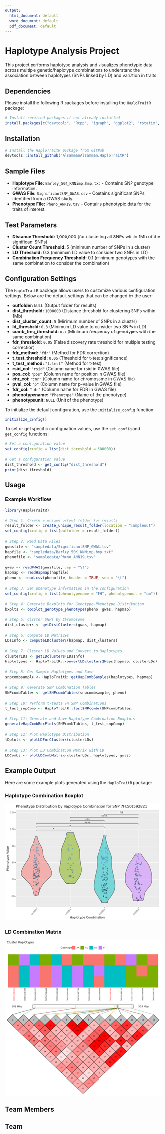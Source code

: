 ```yaml
---
output:
  html_document: default
  word_document: default
  pdf_document: default
---
```

<!-- Link to the external CSS file -->
<link rel="stylesheet" type="text/css" href="styles.css">

<!-- Include the JavaScript file -->
<script src="team.js"></script>

# Haplotype Analysis Project

This project performs haplotype analysis and visualizes phenotypic data across multiple genetic/haplotype combinations to understand the association between haplotypes (SNPs linked by LD) and variation in traits.

## Dependencies

Please install the following R packages before installing the `HaploTraitR` package:

```r
# Install required packages if not already installed
install.packages(c("devtools", "Rcpp", "igraph", "ggplot2", "rstatix", "dplyr", "ggpubr", "reshape2", "gridExtra", "ggtext"))
```

## Installation

```r
# Install the HaploTraitR package from GitHub
devtools::install_github("AlsammanAlsamman/HaploTraitR")
```

## Sample Files

- **Haplotype File:** `Barley_50K_KNNimp.hmp.txt` - Contains SNP genotype information.
- **GWAS File:** `SignificantSNP_GWAS.csv` - Contains significant SNPs identified from a GWAS study.
- **Phenotype File:** `Pheno_ANN19.tsv` - Contains phenotypic data for the traits of interest.

## Test Parameters

- **Distance Threshold:** 1,000,000 (for clustering all SNPs within 1Mb of the significant SNPs)
- **Cluster Count Threshold:** 5 (minimum number of SNPs in a cluster)
- **LD Threshold:** 0.3 (minimum LD value to consider two SNPs in LD)
- **Combination Frequency Threshold:** 0.1 (minimum genotypes with the same combination to consider the combination)

## Configuration Settings

The `HaploTraitR` package allows users to customize various configuration settings. Below are the default settings that can be changed by the user:

- **outfolder:** `NULL` (Output folder for results)
- **dist_threshold:** `1000000` (Distance threshold for clustering SNPs within 1Mb)
- **dist_cluster_count:** `5` (Minimum number of SNPs in a cluster)
- **ld_threshold:** `0.3` (Minimum LD value to consider two SNPs in LD)
- **comb_freq_threshold:** `0.1` (Minimum frequency of genotypes with the same combination)
- **fdr_threshold:** `0.05` (False discovery rate threshold for multiple testing correction)
- **fdr_method:** `"fdr"` (Method for FDR correction)
- **t_test_threshold:** `0.05` (Threshold for t-test significance)
- **t_test_method:** `"t.test"` (Method for t-test)
- **rsid_col:** `"rsid"` (Column name for rsid in GWAS file)
- **pos_col:** `"pos"` (Column name for position in GWAS file)
- **chr_col:** `"chr"` (Column name for chromosome in GWAS file)
- **pval_col:** `"p"` (Column name for p-value in GWAS file)
- **fdr_col:** `"fdr"` (Column name for FDR in GWAS file)
- **phenotypename:** `"Phenotype"` (Name of the phenotype)
- **phenotypeunit:** `NULL` (Unit of the phenotype)

To initialize the default configuration, use the `initialize_config` function:

```r
initialize_config()
```

To set or get specific configuration values, use the `set_config` and `get_config` functions:

```r
# Set a configuration value
set_config(config = list(dist_threshold = 500000))

# Get a configuration value
dist_threshold <- get_config("dist_threshold")
print(dist_threshold)
```

## Usage

### Example Workflow

```r
library(HaploTraitR)

# Step 1: Create a unique output folder for results
result_folder <- create_unique_result_folder(location = "sampleout")
set_config(config = list(outfolder = result_folder))

# Step 2: Read Data Files
gwasfile <- "sampledata/SignificantSNP_GWAS.tsv"
hapfile <- "sampledata/Barley_50K_KNNimp.hmp.txt"
phenofile <- "sampledata/Pheno_ANN19.tsv"

gwas <- readGWAS(gwasfile, sep = "\t")
hapmap <- readHapmap(hapfile)
pheno <- read.csv(phenofile, header = TRUE, sep = "\t")

# Step 3: Set phenotype information in the configuration
set_config(config = list(phenotypename = "PH", phenotypeunit = "cm"))

# Step 4: Generate Boxplots for Genotype-Phenotype Distribution
bxplts <- boxplot_genotype_phenotype(pheno, gwas, hapmap)

# Step 5: Cluster SNPs by Chromosome
dist_clusters <- getDistClusters(gwas, hapmap)

# Step 6: Compute LD Matrices
LDsInfo <- computeLDclusters(hapmap, dist_clusters)

# Step 7: Cluster LD Values and Convert to Haplotypes
clusterLDs <- getLDclusters(LDsInfo)
haplotypes <- HaploTraitR::convertLDclusters2Haps(hapmap, clusterLDs)

# Step 8: Get Sample Haplotypes and Save
snpcombsample <- HaploTraitR::getHapCombSamples(haplotypes, hapmap)

# Step 9: Generate SNP Combination Tables
SNPcombTables <- getSNPcombTables(snpcombsample, pheno)

# Step 10: Perform t-tests on SNP Combinations
t_test_snpComp <- HaploTraitR::testSNPcombs(SNPcombTables)

# Step 11: Generate and Save Haplotype Combination Boxplots
generateHapCombBoxPlots(SNPcombTables, t_test_snpComp)

# Step 12: Plot Haplotype Distribution
lDplots <- plotLDForClusters(clusterLDs)

# Step 13: Plot LD Combination Matrix with LD
LDCombs <- plotLDCombMatrix(clusterLDs, haplotypes, gwas)
```

## Example Output

Here are some example plots generated using the `HaploTraitR` package:

### Haplotype Combination Boxplot
![Haplotype Combination Boxplot](man/figures/7H:501592821_boxplot.png)

### LD Combination Matrix
![LD Combination Matrix](man/figures/7H:501592821_ld_comb_matrix.png)

## Team Members
<html>
<html lang="en">
<head>
  <meta charset="UTF-8">
  <meta name="viewport" content="width=device-width, initial-scale=1.0">
  <title>Team Section</title>
  <link rel="stylesheet" type="text/css" href="man/figures/styles.css">
</head>
<body>

<h2>Team</h2>

<div id="team-container" class="team-container">
  <!-- Team members will be dynamically inserted here by JavaScript -->
</div>

<script>
document.addEventListener("DOMContentLoaded", function() {
  const teamContainer = document.getElementById("team-container");

  const teamMembers = [
    {
      name: "Dr. Zakaria Kehel",
      affiliation: "genetic resources scientist and senior biometrician",
      img: "man/figures/zk.jpg"
    },
    {
      name: "Alsamman Alsamman",
      affiliation: "ICARDA Bioinformatics consultant",
      img: "man/figures/ama.png"
    }
  ];

  teamMembers.forEach(member => {
    const memberDiv = document.createElement("div");
    memberDiv.className = "team-member";

    const img = document.createElement("img");
    img.src = member.img;
    img.alt = member.name;
    img.width = 150;
    img.height = 150;

    const name = document.createElement("h3");
    name.textContent = member.name;

    const affiliation = document.createElement("p");
    affiliation.textContent = member.affiliation;

    memberDiv.appendChild(img);
    memberDiv.appendChild(name);
    memberDiv.appendChild(affiliation);

    teamContainer.appendChild(memberDiv);
  });
});
</script>

</body>
</html>
